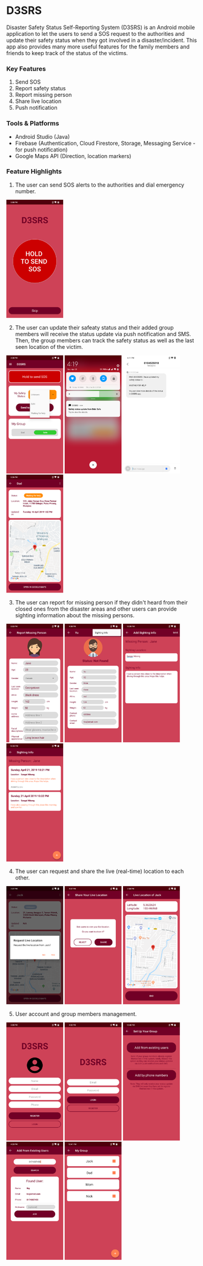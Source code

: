 # D3SRS
Disaster Safety Status Self-Reporting System (D3SRS) is an Android mobile application to let the users to send a SOS request to the authorities and update their safety status when they got involved in a disaster/incident. This app also provides many more useful features for the family members and friends to keep track of the status of the victims.

### Key Features
1. Send SOS
2. Report safety status
3. Report missing person
4. Share live location
5. Push notification

### Tools & Platforms
- Android Studio (Java)
- Firebase (Authentication, Cloud Firestore, Storage, Messaging Service - for push notification)
- Google Maps API (Direction, location markers)

### Feature Highlights

1. The user can send SOS alerts to the authorities and dial emergency number.

<img src="https://github.com/Skai2104/D3SRS/blob/master/Screenshots/start_screen.png" width="150">

2. The user can update their safeaty status and their added group members will receive the status update via push notification and SMS. Then, the group members can track the safety status as well as the last seen location of the victim.

<img src="https://github.com/Skai2104/D3SRS/blob/master/Screenshots/safety_status.png" width="150"> <img src="https://github.com/Skai2104/D3SRS/blob/master/Screenshots/status_notification.png" width="150"> <img src="https://github.com/Skai2104/D3SRS/blob/master/Screenshots/sms.png" width="150"> <img src="https://github.com/Skai2104/D3SRS/blob/master/Screenshots/status_details.png" width="150">

3. The user can report for missing person if they didn't heard from their closed ones from the disaster areas and other users can provide sighting information about the missing persons.

<img src="https://github.com/Skai2104/D3SRS/blob/master/Screenshots/report_missing_person.png" width="150"> <img src="https://github.com/Skai2104/D3SRS/blob/master/Screenshots/missing_person_details.png" width="150"> <img src="https://github.com/Skai2104/D3SRS/blob/master/Screenshots/add_sighting_info.png" width="150"> <img src="https://github.com/Skai2104/D3SRS/blob/master/Screenshots/sighting_info_list.png" width="150">

4. The user can request and share the live (real-time) location to each other.

<img src="https://github.com/Skai2104/D3SRS/blob/master/Screenshots/request_live_location.png" width="150"> <img src="https://github.com/Skai2104/D3SRS/blob/master/Screenshots/share_reject_live_location.png" width="150"> <img src="https://github.com/Skai2104/D3SRS/blob/master/Screenshots/live_location.png" width="150">

5. User account and group members management.

<img src="https://github.com/Skai2104/D3SRS/blob/master/Screenshots/registration.png" width="150"> <img src="https://github.com/Skai2104/D3SRS/blob/master/Screenshots/login.png" width="150"> <img src="https://github.com/Skai2104/D3SRS/blob/master/Screenshots/add_member.png" width="150"> <img src="https://github.com/Skai2104/D3SRS/blob/master/Screenshots/add_group.png" width="150"> <img src="https://github.com/Skai2104/D3SRS/blob/master/Screenshots/member_list.png" width="150">
